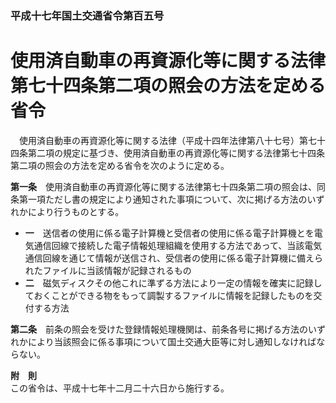 ### 平成十七年国土交通省令第百五号  
# 使用済自動車の再資源化等に関する法律第七十四条第二項の照会の方法を定める省令  
　使用済自動車の再資源化等に関する法律（平成十四年法律第八十七号）第七十四条第二項の規定に基づき、使用済自動車の再資源化等に関する法律第七十四条第二項の照会の方法を定める省令を次のように定める。  
  
**第一条**　使用済自動車の再資源化等に関する法律第七十四条第二項の照会は、同条第一項ただし書の規定により通知された事項について、次に掲げる方法のいずれかにより行うものとする。  
* **一**　送信者の使用に係る電子計算機と受信者の使用に係る電子計算機とを電気通信回線で接続した電子情報処理組織を使用する方法であって、当該電気通信回線を通じて情報が送信され、受信者の使用に係る電子計算機に備えられたファイルに当該情報が記録されるもの  
* **二**　磁気ディスクその他これに準ずる方法により一定の情報を確実に記録しておくことができる物をもって調製するファイルに情報を記録したものを交付する方法  
  
**第二条**　前条の照会を受けた登録情報処理機関は、前条各号に掲げる方法のいずれかにより当該照会に係る事項について国土交通大臣等に対し通知しなければならない。  
  
**附　則**  
この省令は、平成十七年十二月二十六日から施行する。  
  
